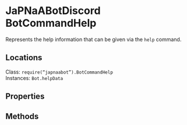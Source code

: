 # JaPNaABotDiscord BotCommandHelp
Represents the help information that can be given via the `help` command.

## Locations
Class: `require(“japnaabot”).BotCommandHelp` <br>
Instances: `Bot.helpData`


## Properties
## Methods